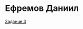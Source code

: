 # Ефремов Даниил

[Задание 3]([https://daniil-efremov.github.io/HW-git/lesson17/source/](https://github.com/Daniil-Efremov/Daniil-Efremov.github.io/blob/APItest/) "Сест API  с шаблоном")  


